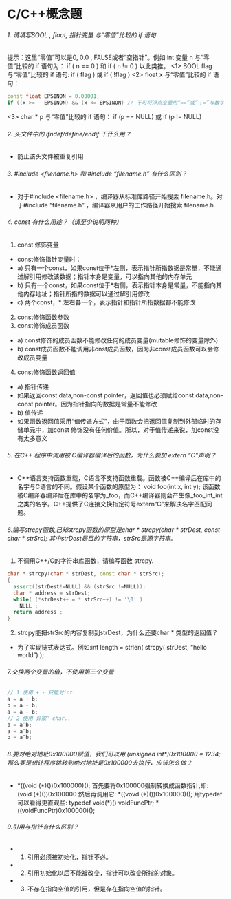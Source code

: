 # C/C++概念题

###### 1. 请填写BOOL , float, 指针变量 与“零值”比较的 if 语句
提示：这里“零值”可以是0, 0.0 , FALSE或者“空指针”。例如 int 变量 n 与“零值”比较的 if 语句为： if ( n == 0 ) 和 if ( n != 0 ) 以此类推。
<1> BOOL  flag 与“零值”比较的 if 语句: if ( flag ) 或  if ( !flag )
<2> float  x 与“零值”比较的 if 语句：
```cpp
const float EPSINON = 0.00001;
if ((x >= - EPSINON) && (x <= EPSINON) // 不可将浮点变量用“==”或“！=”与数字比较，应该设法转化成“>=”或“<=”此类形式
```
<3> char * p 与“零值”比较的 if 语句： if (p == NULL) 或 if (p != NULL)

###### 2. 头文件中的 ifndef/define/endif 干什么用？
* 防止该头文件被重复引用

###### 3. #include  <filename.h>   和  #include  “filename.h” 有什么区别？
* 对于#include  <filename.h> ，编译器从标准库路径开始搜索 filename.h。对于#include  “filename.h” ，编译器从用户的工作路径开始搜索 filename.h

###### 4. const 有什么用途？（请至少说明两种）
1. const 修饰变量
 - const修饰指针变量时：
 - a) 只有一个const，如果const位于*左侧，表示指针所指数据是常量，不能通过解引用修改该数据；指针本身是变量，可以指向其他的内存单元
 - b) 只有一个const，如果const位于*右侧，表示指针本身是常量，不能指向其他内存地址；指针所指的数据可以通过解引用修改
 - c) 两个const，* 左右各一个，表示指针和指针所指数据都不能修改
2. const修饰函数参数
3. const修饰成员函数
 - a) const修饰的成员函数不能修改任何的成员变量(mutable修饰的变量除外)
 - b) const成员函数不能调用非onst成员函数，因为非const成员函数可以会修改成员变量
4. const修饰函数返回值
 - a) 指针传递
 - 如果返回const data,non-const pointer，返回值也必须赋给const data,non-const pointer。因为指针指向的数据是常量不能修改
 - b) 值传递
 - 如果函数返回值采用“值传递方式”，由于函数会把返回值复制到外部临时的存储单元中，加const 修饰没有任何价值。所以，对于值传递来说，加const没有太多意义

###### 5. 在C++ 程序中调用被 C编译器编译后的函数，为什么要加 extern “C”声明？
* C++语言支持函数重载，C语言不支持函数重载。函数被C++编译后在库中的名字与C语言的不同。假设某个函数的原型为： void foo(int x, int y); 该函数被C编译器编译后在库中的名字为_foo，而C++编译器则会产生像_foo_int_int之类的名字。C++提供了C连接交换指定符号extern“C”来解决名字匹配问题。

###### 6.编写strcpy函数,已知strcpy函数的原型是char * strcpy(char * strDest, const char * strSrc);	其中strDest是目的字符串，strSrc是源字符串。
1. 不调用C++/C的字符串库函数，请编写函数 strcpy.
```cpp
char * strcpy(char * strDest, const char * strSrc);
{
  assert((strDest!=NULL) && (strSrc !=NULL));
  char * address = strDest;
  while( (*strDest++ = * strSrc++) != '\0' )
    NULL ;
  return address ;
}
```
2. strcpy能把strSrc的内容复制到strDest，为什么还要char * 类型的返回值？
* 为了实现链式表达式。例如:int length = strlen( strcpy( strDest, “hello world”) );

###### 7.交换两个变量的值，不使用第三个变量
```cpp
// 1 使用 + - 只能对int
a = a + b;
b = a - b;
a = a - b;
// 2 使用 异或^ char..
b = a^b;
a = a^b;
b = a^b;
```

###### 8.要对绝对地址0x100000赋值，我们可以用 (unsigned int*)0x100000 = 1234; 那么要是想让程序跳转到绝对地址是0x100000去执行，应该怎么做？
 - \*((void (\*)())0x100000)(); 首先要将0x100000强制转换成函数指针,即: (void (\*)())0x100000 然后再调用它: \*((vovd (\*)())0x100000)(); 用typedef可以看得更直观些: typedef void(\*)() voidFuncPtr; \*((voidFuncPtr)0x100000)();

###### 9.引用与指针有什么区别？
 - 1) 引用必须被初始化，指针不必。
 - 2) 引用初始化以后不能被改变，指针可以改变所指的对象。
 - 3) 不存在指向空值的引用，但是存在指向空值的指针。
